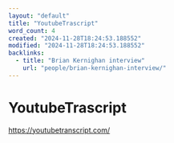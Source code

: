 ```yaml
---
layout: "default"
title: "YoutubeTrascript"
word_count: 4
created: "2024-11-28T18:24:53.188552"
modified: "2024-11-28T18:24:53.188552"
backlinks:
  - title: "Brian Kernighan interview"
    url: "people/brian-kernighan-interview/"
---
```

# YoutubeTrascript

<https://youtubetranscript.com/>
